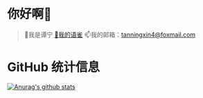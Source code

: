# 你好啊👋
> 💞️我是谭宁
> [👀我的语雀](https://www.yuque.com/tanning/epv4c9)
> 📫我的邮箱：tanningxin4@foxmail.com



#  GitHub 统计信息
[![Anurag's github stats](https://github-readme-stats.vercel.app/api?username=en-o)](https://github.com/anuraghazra/github-readme-stats)

